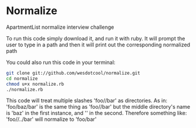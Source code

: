 Normalize
=========

ApartmentList normalize interview challenge

To run this code simply download it, and run it with ruby. It will
prompt the user to type in a path and then it will print out the
corresponding normalized path

You could also run this code in your terminal:
```bash
git clone git://github.com/wesdotcool/normalize.git
cd normalize
chmod u+x normalize.rb
./normalize.rb
```

This code will treat multiple slashes 'foo//bar' as directories. As
in: 'foo/baz/bar' is the same thing as 'foo//bar' but the middle
directory's name is 'baz' in the first instance, and '' in the
second. Therefore something like: 'foo//../bar' will normalize to
'foo/bar'
